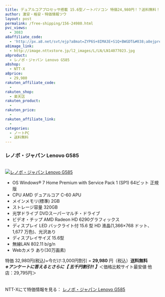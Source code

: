 ```yaml
---
title: デュアルコアプロセッサ搭載 15.6型ノートパソコン 特価24,980円！？送料無料！
author: 激安・格安・特価情報ツウ
layout: post
permalink: /free-shipping/156-24980.html
pvc_views:
  - 3083
a8affiliate_code:
  - 'http://px.a8.net/svt/ejp?a8mat=ZYP6S+8IMA3E+S1Q+BWGDT&#038;a8ejpredirect=http://nttxstore.jp/_II_LN14077023'
a8image_link:
  - http://image.nttxstore.jp/l2_images/L/LN/LN14077023.jpg
a8product:
  - レノボ・ジャパン Lenovo G585
a8shop:
  - NTT-X
a8price:
  - 29,980
rakuten_affiliate_code:
  - 
rakuten_shop:
  - 楽天店
rakuten_product:
  - 
rakuten_price:
  - 
rakuten_affiliate_link:
  - 
categories:
  - ノートPC
  - 送料無料
---
```

### レノボ・ジャパン Lenovo G585

<div class="img-bg2 img_L">
  <a href="http://px.a8.net/svt/ejp?a8mat=ZYP6S+8IMA3E+S1Q+BWGDT&#038;a8ejpredirect=http://nttxstore.jp/_II_LN14077023" target="_blank" title="レノボ・ジャパン Lenovo G585" ><br /> <img border="0" alt="レノボ・ジャパン Lenovo G585" src="http://i0.wp.com/image.nttxstore.jp/l2_images/L/LN/LN14077023.jpg?w=120" data-recalc-dims="1" /></a>
</div>

<!--more-->

  * OS Windows® 7 Home Premium with Service Pack 1 (SP1) 64ビット 正規版
  * CPU AMD デュアルコア C-60 APU
  * メインメモリ(標準) 2GB
  * ストレージ容量 320GB
  * 光学ドライブ DVDスーパーマルチ・ドライブ
  * ビデオ・チップ AMD Radeon HD 6290グラフィックス
  * ディスプレイ LED バックライト付 15.6 型 HD 液晶(1,366×768 ドット、1,677 万色)、光沢あり
  * ディスプレイサイズ 15.6型
  * 無線LAN 802.11 b/g/n
  * Webカメラ あり(30万画素)

特価 32,980円(税込)+今だけ:3,000円割引 = <span class="tokka-price"><strong>29,980</strong></span> 円（税込）**送料無料**  
***※アンケートに答えるとさらに【 <span class="tokka-price">五千円</span>割引!! 】***＜価格比較サイト最安値 他店：29,795円＞

　  
NTT-Xにて特価情報を見る： <span class="fs150p"><a href="http://px.a8.net/svt/ejp?a8mat=ZYP6S+8IMA3E+S1Q+BWGDT&#038;a8ejpredirect=http://nttxstore.jp/_II_LN14077023" target="_blank">レノボ・ジャパン Lenovo G585</a></span>